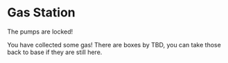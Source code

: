 # Gas Station

The pumps are locked!

<Need id="gas-key">
You have collected some gas!  There are boxes by TBD, you can take those back to base if they are still here.
</Need>